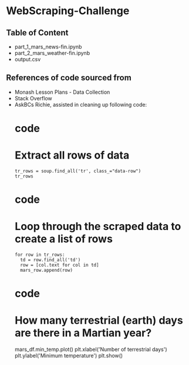 # WebScraping-Challenge

## Table of Content
- part_1_mars_news-fin.ipynb
- part_2_mars_weather-fin.ipynb
- output.csv

## References of code sourced from
- Monash Lesson Plans - Data Collection
- Stack Overflow
- AskBCs Richie, assisted in cleaning up following code:
    # code
    # Extract all rows of data
      tr_rows = soup.find_all('tr', class_="data-row")
      tr_rows
    # code
    # Loop through the scraped data to create a list of rows
      for row in tr_rows:
        td = row.find_all('td')
        row = [col.text for col in td]
        mars_row.append(row)

    # code
    # How many terrestrial (earth) days are there in a Martian year?
    mars_df.min_temp.plot()
    plt.xlabel('Number of terrestrial days')
    plt.ylabel('Minimum temperature')
    plt.show()
    
